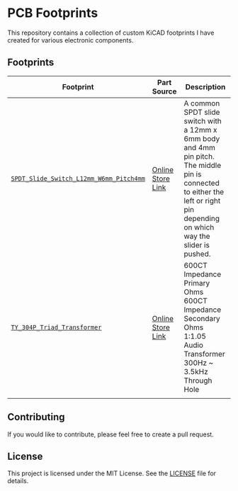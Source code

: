 # PCB Footprints

This repository contains a collection of custom KiCAD footprints I have created for various electronic components.

## Footprints

| Footprint | Part Source | Description |
| --- | --- | --- |
| [`SPDT_Slide_Switch_L12mm_W6mm_Pitch4mm`](Switches_Footprints.pretty/SPDT_Slide_Switch_L12mm_W6mm_Pitch4mm.kicad_mod) | [Online Store Link](https://www.adafruit.com/product/805) | A common SPDT slide switch with a 12mm x 6mm body and 4mm pin pitch.  The middle pin is connected to either the left or right pin depending on which way the slider is pushed. |
| [`TY_304P_Triad_Transformer`](Transformers_Footprints.pretty/TY_304P_Triad.kicad_mod) | [Online Store Link](https://www.digikey.com/en/products/detail/triad-magnetics/TY-304P/242649) | 600CT Impedance Primary Ohms 600CT Impedance Secondary Ohms 1:1.05 Audio Transformer 300Hz ~ 3.5kHz Through Hole |
| <!-- Add new footprints here --> | | |

## Contributing

If you would like to contribute, please feel free to create a pull request.

## License

This project is licensed under the MIT License. See the [LICENSE](LICENSE) file for details.